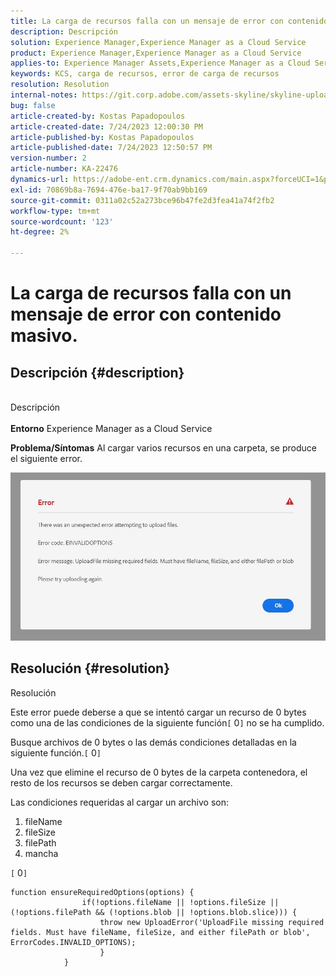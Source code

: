```yaml
---
title: La carga de recursos falla con un mensaje de error con contenido masivo.
description: Descripción
solution: Experience Manager,Experience Manager as a Cloud Service
product: Experience Manager,Experience Manager as a Cloud Service
applies-to: Experience Manager Assets,Experience Manager as a Cloud Service
keywords: KCS, carga de recursos, error de carga de recursos
resolution: Resolution
internal-notes: https://git.corp.adobe.com/assets-skyline/skyline-upload/blob/6d124d4083060e139b2e2d6ac99b33087bc85a53/src/upload-file.js#L32
bug: false
article-created-by: Kostas Papadopoulos
article-created-date: 7/24/2023 12:00:30 PM
article-published-by: Kostas Papadopoulos
article-published-date: 7/24/2023 12:50:57 PM
version-number: 2
article-number: KA-22476
dynamics-url: https://adobe-ent.crm.dynamics.com/main.aspx?forceUCI=1&pagetype=entityrecord&etn=knowledgearticle&id=42946eae-192a-ee11-bdf4-6045bd006b4b
exl-id: 70869b8a-7694-476e-ba17-9f70ab9bb169
source-git-commit: 0311a02c52a273bce96b47fe2d3fea41a74f2fb2
workflow-type: tm+mt
source-wordcount: '123'
ht-degree: 2%

---
```


# La carga de recursos falla con un mensaje de error con contenido masivo.

## Descripción {#description}

<br>Descripción<br><br>
<b>Entorno</b>
Experience Manager as a Cloud Service

<b>Problema/Síntomas</b>
Al cargar varios recursos en una carpeta, se produce el siguiente error.

![](assets/___44946eae-192a-ee11-bdf4-6045bd006b4b___.jpeg)


## Resolución {#resolution}

Resolución<br>


Este error puede deberse a que se intentó cargar un recurso de 0 bytes como una de las condiciones de la siguiente función`[` 0`]`  no se ha cumplido.

Busque archivos de 0 bytes o las demás condiciones detalladas en la siguiente función.`[` 0`]`

Una vez que elimine el recurso de 0 bytes de la carpeta contenedora, el resto de los recursos se deben cargar correctamente.

Las condiciones requeridas al cargar un archivo son:

1. fileName
2. fileSize
3. filePath
4. mancha


`[` 0`]`


```none
function ensureRequiredOptions(options) {
                if(!options.fileName || !options.fileSize || (!options.filePath && (!options.blob || !options.blob.slice))) {
                    throw new UploadError('UploadFile missing required fields. Must have fileName, fileSize, and either filePath or blob', ErrorCodes.INVALID_OPTIONS);
                    }
            }
```

